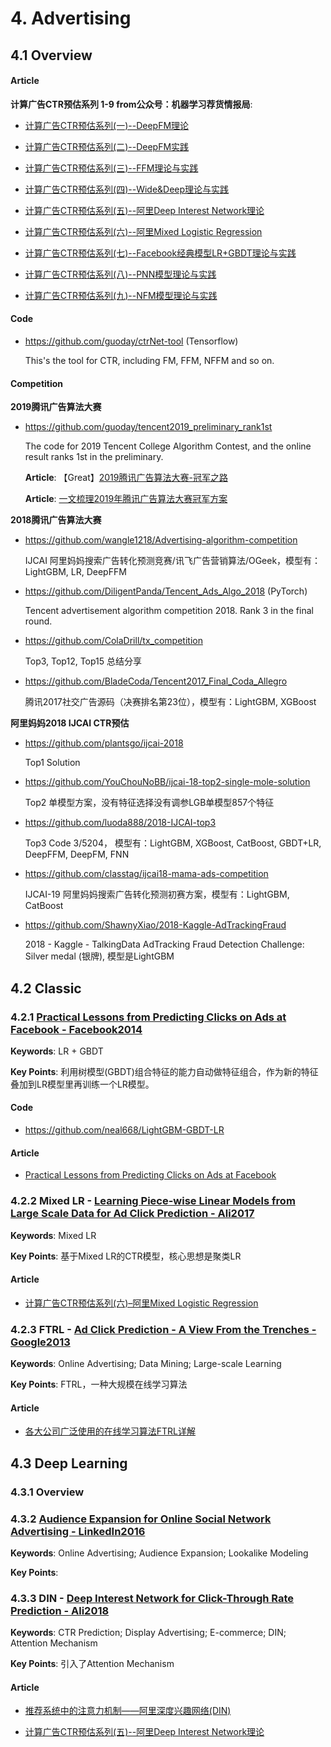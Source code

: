 
# 4. Advertising

## 4.1 Overview

#### Article

**计算广告CTR预估系列 1-9 from公众号：机器学习荐货情报局**:

- [计算广告CTR预估系列(一)--DeepFM理论](https://mp.weixin.qq.com/s?__biz=MzU0NDgwNzIwMQ==&mid=2247483673&idx=1&sn=256e57219c8d577c61f25221c346053c)

- [计算广告CTR预估系列(二)--DeepFM实践](https://mp.weixin.qq.com/s?__biz=MzU0NDgwNzIwMQ==&mid=2247483677&idx=1&sn=5bf0ac27124f57553cc8c17aa48664c7)

- [计算广告CTR预估系列(三)--FFM理论与实践](https://mp.weixin.qq.com/s?__biz=MzU0NDgwNzIwMQ==&mid=2247483685&idx=1&sn=36de5b8814c7a1ca5d5a19315b3f1ed1)

- [计算广告CTR预估系列(四)--Wide&Deep理论与实践](https://mp.weixin.qq.com/s?__biz=MzU0NDgwNzIwMQ==&mid=2247483689&idx=1&sn=c6e55677fe4ee1983e8f51fb61dffab5)

- [计算广告CTR预估系列(五)--阿里Deep Interest Network理论](https://mp.weixin.qq.com/s?__biz=MzU0NDgwNzIwMQ==&mid=2247483704&idx=1&sn=2b80e3def93056e4afb39cc1e744d18a)

- [计算广告CTR预估系列(六)--阿里Mixed Logistic Regression](https://mp.weixin.qq.com/s?__biz=MzU0NDgwNzIwMQ==&mid=2247483707&idx=1&sn=5810c525e2880edb795543d5b8bd4aa2)

- [计算广告CTR预估系列(七)--Facebook经典模型LR+GBDT理论与实践](https://mp.weixin.qq.com/s?__biz=MzU0NDgwNzIwMQ==&mid=2247483711&idx=1&sn=14e8d906d84de78b249510b33d423b89)

- [计算广告CTR预估系列(八)--PNN模型理论与实践](https://mp.weixin.qq.com/s?__biz=MzU0NDgwNzIwMQ==&mid=2247483719&idx=1&sn=ab9b912145c94ef299bc8484372794e9)

- [计算广告CTR预估系列(九)--NFM模型理论与实践](https://mp.weixin.qq.com/s?__biz=MzU0NDgwNzIwMQ==&mid=2247483738&idx=1&sn=61334a86c12f027cf6964196b62b3e7e)

#### Code

- <https://github.com/guoday/ctrNet-tool> (Tensorflow)

    This's the tool for CTR, including FM, FFM, NFFM and so on.


#### Competition

**2019腾讯广告算法大赛**

- <https://github.com/guoday/tencent2019_preliminary_rank1st>

    The code for 2019 Tencent College Algorithm Contest, and the online result ranks 1st in the preliminary.

    **Article**: 【Great】[2019腾讯广告算法大赛-冠军之路](https://zhuanlan.zhihu.com/p/72762888)

    **Article**: [一文梳理2019年腾讯广告算法大赛冠军方案](https://mp.weixin.qq.com/s?__biz=MzI3MTA0MTk1MA==&mid=2652054840&idx=4&sn=90bd20b8bf39d401be58ce72b44b0d8c)


**2018腾讯广告算法大赛**

- <https://github.com/wangle1218/Advertising-algorithm-competition>

    IJCAI 阿里妈妈搜索广告转化预测竞赛/讯飞广告营销算法/OGeek，模型有：LightGBM, LR, DeepFFM

- <https://github.com/DiligentPanda/Tencent_Ads_Algo_2018> (PyTorch)

    Tencent advertisement algorithm competition 2018. Rank 3 in the final round.

- <https://github.com/ColaDrill/tx_competition>

    Top3, Top12, Top15 总结分享

- <https://github.com/BladeCoda/Tencent2017_Final_Coda_Allegro>

    腾讯2017社交广告源码（决赛排名第23位），模型有：LightGBM, XGBoost


**阿里妈妈2018 IJCAI CTR预估**

- <https://github.com/plantsgo/ijcai-2018>

    Top1 Solution

- <https://github.com/YouChouNoBB/ijcai-18-top2-single-mole-solution>

    Top2 单模型方案，没有特征选择没有调参LGB单模型857个特征

- <https://github.com/luoda888/2018-IJCAI-top3>

    Top3 Code  3/5204， 模型有：LightGBM, XGBoost, CatBoost, GBDT+LR, DeepFFM, DeepFM, FNN


- <https://github.com/classtag/ijcai18-mama-ads-competition> 

    IJCAI-19 阿里妈妈搜索广告转化预测初赛方案，模型有：LightGBM, CatBoost

- <https://github.com/ShawnyXiao/2018-Kaggle-AdTrackingFraud>

    2018 - Kaggle - TalkingData AdTracking Fraud Detection Challenge: Silver medal (银牌), 模型是LightGBM


## 4.2 Classic

### 4.2.1 [Practical Lessons from Predicting Clicks on Ads at Facebook - Facebook2014](http://quinonero.net/Publications/predicting-clicks-facebook.pdf)

**Keywords**: LR + GBDT

**Key Points**: 利用树模型(GBDT)组合特征的能力自动做特征组合，作为新的特征叠加到LR模型里再训练一个LR模型。

#### Code

- <https://github.com/neal668/LightGBM-GBDT-LR>

#### Article

- [Practical Lessons from Predicting Clicks on Ads at Facebook](http://www.bubuko.com/infodetail-1902390.html)


### 4.2.2 Mixed LR - [Learning Piece-wise Linear Models from Large Scale Data for Ad Click Prediction - Ali2017](https://arxiv.org/abs/1704.05194)

**Keywords**: Mixed LR

**Key Points**: 基于Mixed LR的CTR模型，核心思想是聚类LR

#### Article

- [计算广告CTR预估系列(六)–阿里Mixed Logistic Regression](https://blog.csdn.net/u010352603/article/details/80681239)


### 4.2.3 FTRL - [Ad Click Prediction - A View From the Trenches - Google2013](http://static.googleusercontent.com/media/research.google.com/en/us/pubs/archive/41159.pdf)

**Keywords**: Online Advertising; Data Mining; Large-scale Learning

**Key Points**: FTRL，一种大规模在线学习算法

#### Article

- [各大公司广泛使用的在线学习算法FTRL详解](http://www.cnblogs.com/EE-NovRain/p/3810737.html)


## 4.3 Deep Learning

### 4.3.1 Overview


### 4.3.2 [Audience Expansion for Online Social Network Advertising - LinkedIn2016](https://www.kdd.org/kdd2016/papers/files/adf0483-liuA.pdf)

**Keywords**: Online Advertising; Audience Expansion; Lookalike Modeling

**Key Points**: 


### 4.3.3 DIN - [Deep Interest Network for Click-Through Rate Prediction - Ali2018](https://arxiv.org/abs/1706.06978)

**Keywords**: CTR Prediction; Display Advertising; E-commerce; DIN; Attention Mechanism

**Key Points**: 引入了Attention Mechanism

#### Article

- [推荐系统中的注意力机制——阿里深度兴趣网络(DIN)](https://zhuanlan.zhihu.com/p/51623339)

- [计算广告CTR预估系列(五)--阿里Deep Interest Network理论](https://blog.csdn.net/u010352603/article/details/80590152)

